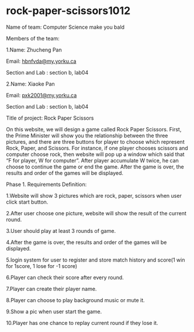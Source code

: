 # rock-paper-scissors1012
Name of team: Computer Science make you bald


Members of the team: 

1.Name: Zhucheng Pan

Email: hbnfvda@my.yorku.ca

Section and Lab : section b, lab04

2.Name: Xiaoke Pan

Email: pxk2001@my.yorku.ca

Section and Lab : section b, lab04


Title of project: Rock Paper Scissors
  
  On this website, we will design a game called Rock Paper Scissors. First, the Prime Minister will show you the relationship between the three pictures, and there are three buttons for player to choose which represent Rock, Paper, and Scissors. For instance, if one player chooses scissors and computer choose rock, then website will pop up a window which said that “F for player, W for computer”. After player accumulate W twice, he can choose to continue the game or end the game. After the game is over, the results and order of the games will be displayed.

Phase 1. Requirements Definition:

1.Website will show 3 pictures which are rock, paper, scissors when user click start button.

2.After user choose one picture, website will show the result of the current round.

3.User should play at least 3 rounds of game.

4.After the game is over, the results and order of the games will be displayed.

5.login system for user to register and store match history and score(1 win for 1score, 1 lose for -1 score)

6.Player can check their score after every round.

7.Player can create their player name.

8.Player can choose to play background music or mute it.

9.Show a pic when user start the game.

10.Player has one chance to replay current round if they lose it.
